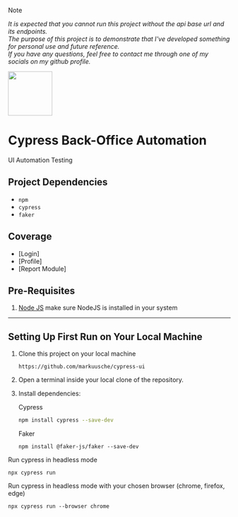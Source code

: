 > [!NOTE] 
> _It is expected that you cannot run this project without the api base url and its endpoints._ </br>
> _The purpose of this project is to demonstrate that I've developed something for personal use and future reference._ </br>
> _If you have any questions, feel free to contact me through one of my socials on my github profile._

<img src="https://cdn-icons-png.freepik.com/512/2220/2220110.png" width="100" />

Cypress Back-Office Automation
======
UI Automation Testing

Project Dependencies
---------------------

- `npm`
- `cypress`
- `faker`

Coverage
---------

   * [Login]
   * [Profile]
   * [Report Module]

Pre-Requisites
--------------

1. [Node JS](https://nodejs.org/en/download/package-manager/current) make sure NodeJS is installed in your system

------------------------------------------------
Setting Up First Run on Your Local Machine
------------------------------------------

1. Clone this project on your local machine

   ```
   https://github.com/markuusche/cypress-ui
   ```

2. Open a terminal inside your local clone of the repository.
3. Install dependencies: <br>

   Cypress
     
   ```bash
   npm install cypress --save-dev
   ```
   Faker
   ```
   npm install @faker-js/faker --save-dev
   ```

Run cypress in headless mode
  ```
  npx cypress run
  ```
Run cypress in headless mode with your chosen browser (chrome, firefox, edge)
  ```
  npx cypress run --browser chrome
  ```

</br>

